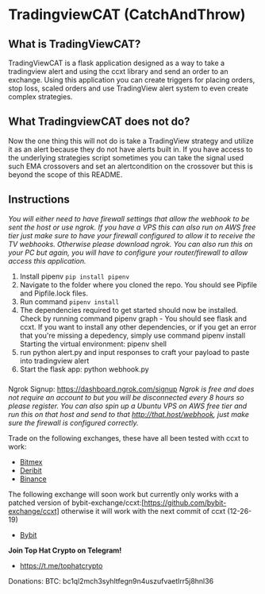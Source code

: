 # TradingviewCAT (CatchAndThrow)

## What is TradingViewCAT?
TradingViewCAT is a flask application designed as a way to take a tradingview alert and using the ccxt library and send an order to an exchange.
Using this application you can create triggers for placing orders, stop loss, scaled orders and use TradingView alert system 
to even create complex strategies.





## What TradingviewCAT does not do?
Now the one thing this will not do is take a TradingView strategy and utilize it as an alert because they do not have alerts built in.
If you have access to the underlying strategies script sometimes you can take the signal used such EMA crossovers and set an alertcondition on the crossover but this is beyond the scope of this README.


## Instructions
_You will either need to have firewall settings that allow the webhook to be sent the host or use ngrok. If you have a VPS this can also run on AWS free tier just make sure to have your firewall configured to allow it to receive the TV webhooks. Otherwise please download ngrok. You can also run this on your PC but again, you will have to configure your router/firewall to allow access this application._



1. Install pipenv `pip install pipenv`
2. Navigate to the folder where you cloned the repo. You should see Pipfile and Pipfile.lock files.
3. Run command `pipenv install`
4. The dependencies required to get started should now be installed. Check by running command pipenv graph - You should see flask and ccxt.
    If you want to install any other dependencies, or if you get an error that you're missing a depedency, simply use command pipenv install <dependency>
    Starting the virtual environment: pipenv shell
5. run python alert.py and input responses to craft your payload to paste into tradingview alert
6. Start the flask app: python webhook.py

###
Ngrok Signup: https://dashboard.ngrok.com/signup 
_Ngrok is free and does not require an account to but you will be disconnected every 8 hours so please register._
_You can also spin up a Ubuntu VPS on AWS free tier and run this on that host and send to that http://that.host/webhook, just make sure the firewall is configured correctly._

Trade on the following exchanges, these have all been tested with ccxt to work:
* [Bitmex](https://www.bitmex.com/register/A1VCT6)
* [Deribit](https://www.deribit.com/reg-5839.2819)
* [Binance](https://www.binance.com/en/register?ref=36529978)

The following exchange will soon work but currently only works with a patched version of bybit-exchange/ccxt:[https://github.com/bybit-exchange/ccxt] otherwise it will work with the next commit of ccxt (12-26-19)
* [Bybit](https://www.bybit.com/app/register?ref=DQJx6)

__Join Top Hat Crypto on Telegram!__ 
+ https://t.me/tophatcrypto

Donations:
BTC: bc1ql2mch3syhltfegn9n4uszufvaetlrr5j8hnl36
